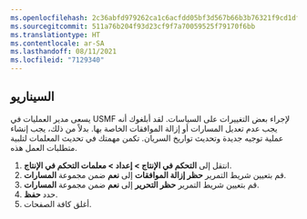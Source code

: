 ```yaml
---
ms.openlocfilehash: 2c36abfd979262ca1c6acfdd05bf3d567b66b3b76321f9cd1df7786831125816
ms.sourcegitcommit: 511a76b204f93d23cf9f7a70059525f79170f6bb
ms.translationtype: HT
ms.contentlocale: ar-SA
ms.lasthandoff: 08/11/2021
ms.locfileid: "7129340"
---
```


## <a name="scenario"></a>السيناريو

يسعى مدير العمليات في USMF لإجراء بعض التغييرات على السياسات. لقد أبلغوك أنه يجب عدم تعديل المسارات أو إزالة الموافقات الخاصة بها. بدلاً من ذلك، يجب إنشاء عملية توجيه جديدة وتحديث تواريخ السريان. تكمن مهمتك في تحديث المعلمات لتلبية متطلبات العمل هذه.

1.  انتقل إلى **التحكم في الإنتاج > إعداد > معلمات التحكم في الإنتاج**.  
2.  قم بتعيين شريط التمرير **حظر إزالة الموافقات** إلى **نعم** ضمن مجموعة **المسارات**.
3.  قم بتعيين شريط التمرير **حظر التحرير** إلى **نعم** ضمن مجموعة **المسارات**.
4.  حدد **حفظ**.
5.  أغلق كافة الصفحات.
